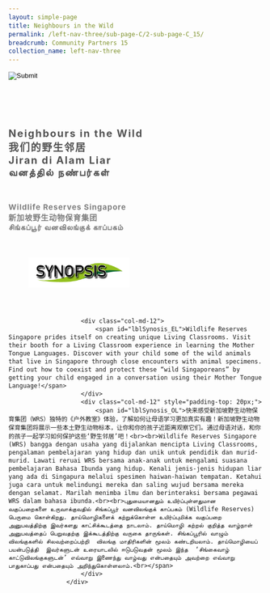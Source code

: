 ```yaml
---
layout: simple-page
title: Neighbours in the Wild
permalink: /left-nav-three/sub-page-C/2-sub-page-C_15/
breadcrumb: Community Partners 15 
collection_name: left-nav-three
---
```




<input type="image" name="btnBack" id="btnBack" onclick="goBack()" src="/images/btnBack.png" style="height:70px;">


<link href="/misc/bootstrap.min.css" rel="stylesheet" />
<link href="/misc/Site.css" rel="stylesheet" />
<style>
    .divSPMain {
        padding: 20px;
        padding-top: 20px;
        text-align: justify;
        border-radius: 20px;
    }
    .divSPInfo {
        padding-top: 1px;
    }
</style>
<script>
        function goBack() {
          window.history.back();
        }
        </script>
        
<div id="PanelSess">
      <div class="col-md-12" style="padding-top: 40px;">
                    <span id="lblTitle_EL" style="font-weight: bold; font-size: 20px; letter-spacing: 2px; color: #525252">Neighbours in the Wild<br>我们的野生邻居<br>Jiran di Alam Liar<br>வனத்தில் நண்பர்கள்</span>
                </div>
                <div class="col-md-12" style="padding-top: 30px;">
                    <b style="font-size: 17px; color: #525252; display: none;">SCHOOL / ORGANISATION</b><br />
                    <span id="lblOrg_EL" style="font-weight: bold; font-size: 15px; letter-spacing: 1px; color: #7f7f7f">Wildlife Reserves Singapore<br>新加坡野生动物保育集团<br>சிங்கப்பூர் வனவிலங்குக் காப்பகம்</span>
                </div>
    <div class="row divSPMain">
        <h2 style="text-decoration: underline; padding-left: 20px;">
            <img src="/images/sessions/HderSynopsis.png" style="height: 60px;width:199px;" /></h2>
        <div class="col-md-2">
        </div>
    </div>
    <div class="col-md-2">
    </div>
  <div class="divSPInfo col-md-10">

                        <div class="col-md-12">
                            <span id="lblSynosis_EL">Wildlife Reserves Singapore prides itself on creating unique Living Classrooms. Visit their booth for a Living Classroom experience in learning the Mother Tongue Languages. Discover with your child some of the wild animals that live in Singapore through close encounters with animal specimens. Find out how to coexist and protect these “wild Singaporeans” by getting your child engaged in a conversation using their Mother Tongue Language!</span>
                        </div>
                        <div class="col-md-12" style="padding-top: 20px;">
                            <span id="lblSynosis_OL">快来感受新加坡野生动物保育集团（WRS）独特的《户外教室》体验，了解如何让母语学习更加真实有趣！新加坡野生动物保育集团将展示一些本土野生动物标本，让你和你的孩子近距离观察它们。通过母语对话，和你的孩子一起学习如何保护这些‘野生邻居’吧！<br><br>Wildlife Reserves Singapore (WRS) bangga dengan usaha yang dijalankan mencipta Living Classrooms, pengalaman pembelajaran yang hidup dan unik untuk pendidik dan murid-murid. Lawati reruai WRS bersama anak-anak untuk mengalami suasana pembelajaran Bahasa Ibunda yang hidup. Kenali jenis-jenis hidupan liar yang ada di Singapura melalui spesimen haiwan-haiwan tempatan. Ketahui juga cara untuk melindungi mereka dan saling wujud bersama mereka dengan selamat. Marilah menimba ilmu dan berinteraksi bersama pegawai WRS dalam bahasa ibunda.<br><br>புதுமையானதும் உயிர்ப்புள்ளதுமான    வகுப்பறைகளை உருவாக்குவதில் சிங்கப்பூர் வனவிலங்குக் காப்பகம் (Wildlife Reserves) பெருமை கொள்கிறது. தாய்மொழிகளைக் கற்றுக்கொள்ள உயிர்ப்புமிக்க வகுப்பறை அனுபவத்திற்கு இவர்களது காட்சிக்கூடத்தை நாடலாம். தாய்மொழி கற்றல் குறித்த வாழ்நாள் அனுபவத்தைப் பெறுவதற்கு இக்கூடத்திற்கு வருகை தாருங்கள். சிங்கப்பூரில் வாழும் விலங்குகளில் சிலவற்றைப்பற்றி  விலங்கு மாதிரிகளின் மூலம் கண்டறியலாம். தாய்மொழியைப் பயன்படுத்தி  இவர்களுடன் உரையாடலில் ஈடுபடுவதன் மூலம் இந்த  ‘சிங்கைவாழ் காட்டுவிலங்குகளுடன்’ எவ்வாறு இணைந்து வாழ்வது என்பதையும் அவற்றை எவ்வாறு  பாதுகாப்பது என்பதையும் அறிந்துகொள்ளலாம்.<br></span>
                        </div>
                    </div>

</div>

